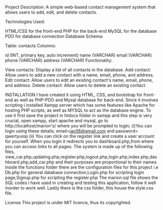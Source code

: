 Project Description: A simple web-based contact management system that allows users to add, edit, and delete contacts.

Technologies Used:

HTML/CSS for the front-end
PHP for the back-end
MySQL for the database
PDO for database connection
Database Schema:

Table: contacts
Columns:

id (INT, primary key, auto increment)
name (VARCHAR)
email (VARCHAR)
phone (VARCHAR)
address (VARCHAR)
Functionality:

View contacts: Display a list of all contacts in the database.
Add contact: Allow users to add a new contact with a name, email, phone, and address.
Edit contact: Allow users to edit an existing contact's name, email, phone, and address.
Delete contact: Allow users to delete an existing contact.



INSTALLATION
I have created it using HTML, CSS, and bootstrap for front-end as well as PHP-PDO and Mysql database for back-end. Since it involves scripting i installed Xampp server which has some features like Apache for hosting PHP scripts, as well as MYSQL to act as the database engine.
To use it first save the project in htdocs folder in xampp and this step is very crucial, open xampp, start apache and mysql, go to http://localhost/marion's/ where you will be prompted to login;
    (i)You can login using these details; email=jac06@gmail.com and password= qwertyuiop
    (ii) You can click on the register link and create a user account for yourself.
When you login it redirects you to dashboard.php,from where you can access links to all pages.
The system is made up of the following files, view_car.php,updating.php,register.php,logout.php,login.php,index.php,dashboard.php,add_car.php and their purposes are proportional to their names. 
Inside the functions folder there are the configuration files for this project i.e Db.php for general database connection,Login.php for scripting login page,Signup.php for scripting the register.php
The marion.sql file shows the SQL codes i have used in creating and testing this application, follow it well inorder to work well.
Lastly there is the css folder, this house the style.css file.


License
This project is under MIT licence, thus its copyrighted.